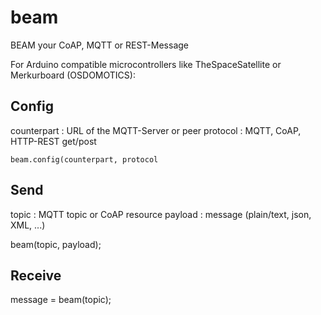 # beam
BEAM your CoAP, MQTT or REST-Message

For Arduino compatible microcontrollers like TheSpaceSatellite or Merkurboard (OSDOMOTICS):

## Config

  counterpart : URL of the MQTT-Server or peer
  protocol : MQTT, CoAP, HTTP-REST get/post

```beam.config(counterpart, protocol```

## Send

  topic : MQTT topic or CoAP resource
  payload : message (plain/text, json, XML, ...)

beam(topic, payload);

## Receive

message = beam(topic);
